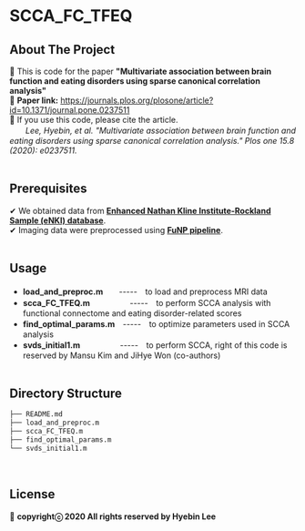 # SCCA_FC_TFEQ
## About The Project
:large_blue_diamond: This is code for the paper **"Multivariate association between brain function and eating disorders using sparse canonical correlation analysis"**<br />
:large_blue_diamond: **Paper link:** https://journals.plos.org/plosone/article?id=10.1371/journal.pone.0237511<br />
:large_blue_diamond: If you use this code, please cite the article.<br />
　　*Lee, Hyebin, et al. "Multivariate association between brain function and eating disorders using sparse canonical correlation analysis." Plos one 15.8 (2020): e0237511.*<br /><br />

## Prerequisites
✔ We obtained data from **[Enhanced Nathan Kline Institute-Rockland Sample (eNKI) database](http://fcon_1000.projects.nitrc.org/indi/enhanced/access.html)**.<br />
✔ Imaging data were preprocessed using **[FuNP pipeline](https://gitlab.com/by9433/funp)**.<br /><br />

## Usage
- **load_and_preproc.m**　　-----　to load and preprocess MRI data<br />
- **scca_FC_TFEQ.m**　　　　　-----　to perform SCCA analysis with functional connectome and eating disorder-related scores<br />
- **find_optimal_params.m**　-----　to optimize parameters used in SCCA analysis<br />
- **svds_initial1.m**　　　　　-----　to perform SCCA, right of this code is reserved by Mansu Kim and JiHye Won (co-authors)<br /><br />

## Directory Structure
```bash
├── README.md
├── load_and_preproc.m
├── scca_FC_TFEQ.m
├── find_optimal_params.m
└── svds_initial1.m
```
<br />

## License
:pushpin: **copyrightⓒ 2020 All rights reserved by Hyebin Lee<br /><br />**
